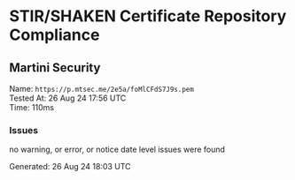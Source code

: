 # STIR/SHAKEN Certificate Repository Compliance

## Martini Security

Name: `https://p.mtsec.me/2e5a/foMlCFdS7J9s.pem`\
Tested At: 26 Aug 24 17:56 UTC\
Time: 110ms

### Issues

no warning, or error, or notice date level issues were found

Generated: 26 Aug 24 18:03 UTC
